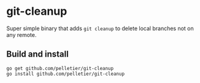 # git-cleanup

Super simple binary that adds `git cleanup` to delete local branches not on any remote.

## Build and install

```
go get github.com/pelletier/git-cleanup
go install github.com/pelletier/git-cleanup
```

